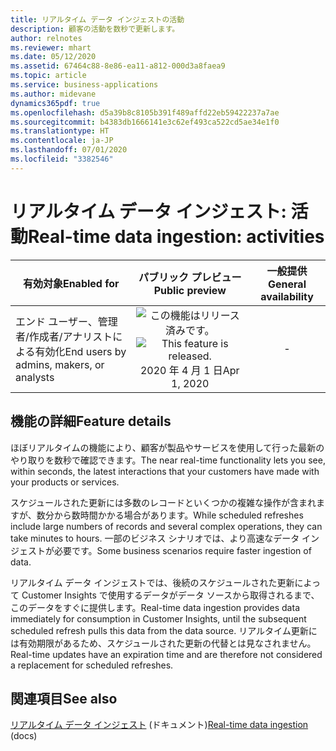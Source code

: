 ```yaml
---
title: リアルタイム データ インジェストの活動
description: 顧客の活動を数秒で更新します。
author: relnotes
ms.reviewer: mhart
ms.date: 05/12/2020
ms.assetid: 67464c88-8e86-ea11-a812-000d3a8faea9
ms.topic: article
ms.service: business-applications
ms.author: midevane
dynamics365pdf: true
ms.openlocfilehash: d5a39b8c8105b391f489affd22eb59422237a7ae
ms.sourcegitcommit: b4383db1666141e3c62ef493ca522cd5ae34e1f0
ms.translationtype: HT
ms.contentlocale: ja-JP
ms.lasthandoff: 07/01/2020
ms.locfileid: "3382546"
---
```

# <a name="real-time-data-ingestion-activities"></a><span data-ttu-id="6e29c-103">リアルタイム データ インジェスト: 活動</span><span class="sxs-lookup"><span data-stu-id="6e29c-103">Real-time data ingestion: activities</span></span>


| <span data-ttu-id="6e29c-104">有効対象</span><span class="sxs-lookup"><span data-stu-id="6e29c-104">Enabled for</span></span>    |  <span data-ttu-id="6e29c-105">パブリック プレビュー</span><span class="sxs-lookup"><span data-stu-id="6e29c-105">Public preview</span></span> | <span data-ttu-id="6e29c-106">一般提供</span><span class="sxs-lookup"><span data-stu-id="6e29c-106">General availability</span></span> | 
| ---------- | :----------: |:----------: |
|<span data-ttu-id="6e29c-107">エンド ユーザー、管理者/作成者/アナリストによる有効化</span><span class="sxs-lookup"><span data-stu-id="6e29c-107">End users by admins, makers, or analysts</span></span>|<span data-ttu-id="6e29c-108">![この機能はリリース済みです。](/dynamics365-release-plan/media/green-checkmark.png "この機能はリリース済みです。")</span><span class="sxs-lookup"><span data-stu-id="6e29c-108">![This feature is released.](/dynamics365-release-plan/media/green-checkmark.png "This feature is released.")</span></span> <span data-ttu-id="6e29c-109">2020 年 4 月 1 日</span><span class="sxs-lookup"><span data-stu-id="6e29c-109">Apr 1, 2020</span></span>| -|






## <a name="feature-details"></a><span data-ttu-id="6e29c-110">機能の詳細</span><span class="sxs-lookup"><span data-stu-id="6e29c-110">Feature details</span></span>
<!--feature detail start -->
<span data-ttu-id="6e29c-111">ほぼリアルタイムの機能により、顧客が製品やサービスを使用して行った最新のやり取りを数秒で確認できます。</span><span class="sxs-lookup"><span data-stu-id="6e29c-111">The near real-time functionality lets you see, within seconds, the latest interactions that your customers have made with your products or services.</span></span>

<span data-ttu-id="6e29c-112">スケジュールされた更新には多数のレコードといくつかの複雑な操作が含まれますが、数分から数時間かかる場合があります。</span><span class="sxs-lookup"><span data-stu-id="6e29c-112">While scheduled refreshes include large numbers of records and several complex operations, they can take minutes to hours.</span></span> <span data-ttu-id="6e29c-113">一部のビジネス シナリオでは、より高速なデータ インジェストが必要です。</span><span class="sxs-lookup"><span data-stu-id="6e29c-113">Some business scenarios require faster ingestion of data.</span></span> 

<span data-ttu-id="6e29c-114">リアルタイム データ インジェストでは、後続のスケジュールされた更新によって Customer Insights で使用するデータがデータ ソースから取得されるまで、このデータをすぐに提供します。</span><span class="sxs-lookup"><span data-stu-id="6e29c-114">Real-time data ingestion provides data immediately for consumption in Customer Insights, until the subsequent scheduled refresh pulls this data from the data source.</span></span> <span data-ttu-id="6e29c-115">リアルタイム更新には有効期限があるため、スケジュールされた更新の代替とは見なされません。</span><span class="sxs-lookup"><span data-stu-id="6e29c-115">Real-time updates have an expiration time and are therefore not considered a replacement for scheduled refreshes.</span></span>
<!--feature detail end -->










## <a name="see-also"></a><span data-ttu-id="6e29c-116">関連項目</span><span class="sxs-lookup"><span data-stu-id="6e29c-116">See also</span></span>

<!--docs start-->
<span data-ttu-id="6e29c-117">[リアルタイム データ インジェスト](https://docs.microsoft.com/dynamics365/ai/customer-insights/real-time-data-ingestion) (ドキュメント)</span><span class="sxs-lookup"><span data-stu-id="6e29c-117">[Real-time data ingestion](https://docs.microsoft.com/dynamics365/ai/customer-insights/real-time-data-ingestion) (docs)</span></span>
<!--docs end-->
